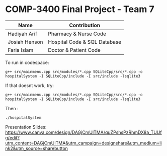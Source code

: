 # COMP-3400 Final Project - Team 7

| Name          |         Contribution          |
| ------------- | ----------------------------- |
| Hadiyah Arif  | Pharmacy & Nurse Code         |
| Josiah Henson | Hospital Code & SQL Database  |
| Faria Islam   | Doctor & Patient Code         |

To run in codespace:
```
g++ src/mainmenu.cpp src/modules/*.cpp SQLiteCpp/src/*.cpp -o hospitalSystem -I SQLiteCpp/include -I src/include -lsqlite3
```

If that doesnt work, try:
```
g++ src/mainmenu.cpp src/modules/*.cpp SQLiteCpp/src/*.cpp -o hospitalSystem -I SQLiteCpp/include -I src/include -lsqlite3
```

Then :
```
./hospitalSystem
```

Presentation Slides:
https://www.canva.com/design/DAGjCmUITMA/quZPshsPzRhmDX8a_TUUfg/edit?utm_content=DAGjCmUITMA&utm_campaign=designshare&utm_medium=link2&utm_source=sharebutton
